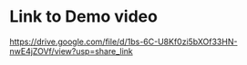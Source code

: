 # Link to Demo video
https://drive.google.com/file/d/1bs-6C-U8Kf0zi5bXOf33HN-nwE4jZOVf/view?usp=share_link
